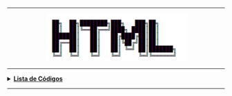 ----
<div align="Center"> 
<a href="https://github.com/l34-n/HTML/blob/main/HTML.png"><img src="https://github.com/l34-n/HTML/blob/main/HTML.png">
</div> 
  
----
<details>
  <summary><b>Lista de Códigos </b></summary>
<div align="Center"> 
  
| Título                    | Descrição                                                                        |
| ------------------------- | ---------------------------------------------------------------------------------|
| Blog Fashion              | Primeiro Projeto: CodeCademy                                                     |
| Wine Festival             | Segundo Projeto: Trabalhando com Tabela                                          |
| New York                  | Terceiro Projeto: Site sobre Nova York                                           |
| Brown Bear                | Quarto Projeto: Site sobre Ursos Marrons                                         |
| Receita                   | Quinto Projeto: Receita de Salada (+CSS)                                         |
</div> 
</details>

----

